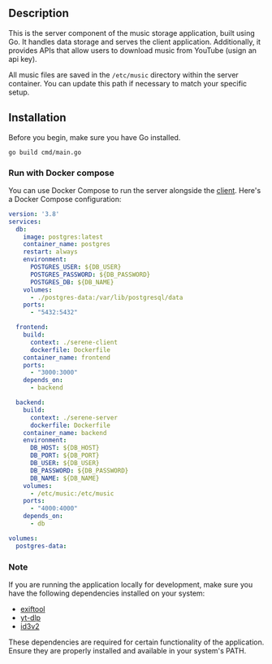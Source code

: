 ## Description
This is the server component of the music storage application, built using Go. It handles data storage and serves the client application. Additionally, it provides APIs that allow users to download music from YouTube (usign an api key). 

All music files are saved in the `/etc/music` directory within the server container. You can update this path if necessary to match your specific setup.

## Installation
Before you begin, make sure you have Go installed.

```shell
go build cmd/main.go
```

### Run with Docker compose

You can use Docker Compose to run the server alongside the [client](https://github.com/kocierik/serene-client). Here's a Docker Compose configuration:

```yaml
version: '3.8'
services:
  db:
    image: postgres:latest
    container_name: postgres
    restart: always
    environment:
      POSTGRES_USER: ${DB_USER}
      POSTGRES_PASSWORD: ${DB_PASSWORD}
      POSTGRES_DB: ${DB_NAME}
    volumes:
      - ./postgres-data:/var/lib/postgresql/data
    ports:
      - "5432:5432"

  frontend:
    build:
      context: ./serene-client
      dockerfile: Dockerfile
    container_name: frontend
    ports:
      - "3000:3000"
    depends_on:
      - backend

  backend:
    build:
      context: ./serene-server
      dockerfile: Dockerfile
    container_name: backend
    environment:
      DB_HOST: ${DB_HOST}
      DB_PORT: ${DB_PORT}
      DB_USER: ${DB_USER}
      DB_PASSWORD: ${DB_PASSWORD}
      DB_NAME: ${DB_NAME}
    volumes:
      - /etc/music:/etc/music
    ports:
      - "4000:4000"
    depends_on:
      - db

volumes:
  postgres-data:
```

### Note

If you are running the application locally for development, make sure you have the following dependencies installed on your system:

- [exiftool](https://exiftool.org/)
- [yt-dlp](https://github.com/yt-dlp/yt-dlp)
- [id3v2](http://manpages.ubuntu.com/manpages/trusty/man1/id3v2.1.html)

These dependencies are required for certain functionality of the application. Ensure they are properly installed and available in your system's PATH.

